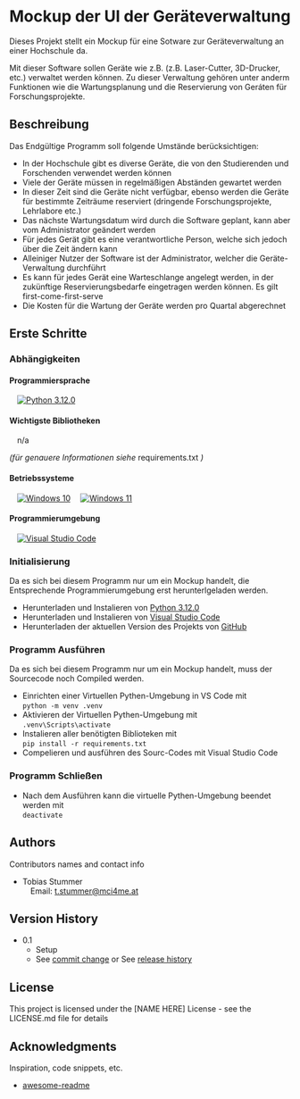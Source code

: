 # Mockup der UI der Geräteverwaltung

Dieses Projekt stellt ein Mockup für eine Sotware zur Geräteverwaltung an einer Hochschule da.

Mit dieser Software sollen Geräte wie z.B. (z.B. Laser-Cutter, 3D-Drucker, etc.) verwaltet werden können.
Zu dieser Verwaltung gehören unter anderm Funktionen wie die Wartungsplanung und die Reservierung von Geráten für Forschungsprojekte.

## Beschreibung

Das Endgültige Programm soll folgende Umstände berücksichtigen:
* In der Hochschule gibt es diverse Geräte, die von den Studierenden und Forschenden verwendet werden können
* Viele der Geräte müssen in regelmäßigen Abständen gewartet werden
* In dieser Zeit sind die Geräte nicht verfügbar, ebenso werden die Geräte für bestimmte Zeiträume reserviert (dringende Forschungsprojekte, Lehrlabore etc.)
* Das nächste Wartungsdatum wird durch die Software geplant, kann aber vom Administrator geändert werden
* Für jedes Gerät gibt es eine verantwortliche Person, welche sich jedoch über die Zeit ändern kann
* Alleiniger Nutzer der Software ist der Administrator, welcher die Geräte-Verwaltung durchführt
* Es kann für jedes Gerät eine Warteschlange angelegt werden, in der zukünftige Reservierungsbedarfe eingetragen werden können. Es gilt first-come-first-serve
* Die Kosten für die Wartung der Geräte werden pro Quartal abgerechnet

## Erste Schritte

### Abhängigkeiten

#### Programmiersprache

&emsp;[![Python 3.12.0][Python]][Python-url] 

#### Wichtigste Bibliotheken

&emsp;n/a

*(für genauere Informationen siehe* requirements.txt *)*

#### Betriebssysteme

&emsp;[![Windows 10][Windows_10]][Windows_10-url]
&emsp;[![Windows 11][Windows_11]][Windows_11-url]

#### Programmierumgebung

&emsp;[![Visual Studio Code][VS_Code]][VS_Code-url]

### Initialisierung

Da es sich bei diesem Programm nur um ein Mockup handelt, die Entsprechende Programmierumgebung erst herunterlgeladen werden.
* Herunterladen und Instalieren von [Python 3.12.0](https://www.python.org/downloads/windows/)
* Herunterladen und Instalieren von [Visual Studio Code](https://code.visualstudio.com)
* Herunterladen der aktuellen Version des Projekts von [GitHub](https://github.com/STTOMCI/UI_Geraeteverwaltung)


### Programm Ausführen

Da es sich bei diesem Programm nur um ein Mockup handelt, muss der Sourcecode noch Compiled werden.
* Einrichten einer Virtuellen Pythen-Umgebung in VS Code mit  
```python -m venv .venv```
* Aktivieren der Virtuellen Pythen-Umgebung mit  
```.venv\Scripts\activate```
* Instalieren aller benötigten Biblioteken mit  
```pip install -r requirements.txt```
* Compelieren und ausführen des Sourc-Codes mit Visual Studio Code

### Programm Schließen

* Nach dem Ausführen kann die virtuelle Pythen-Umgebung beendet werden mit    
```deactivate ```

## Authors

Contributors names and contact info

* Tobias Stummer    
&emsp;Email: <t.stummer@mci4me.at>

## Version History

* 0.1
    * Setup
    * See [commit change]() or See [release history]()

## License

This project is licensed under the [NAME HERE] License - see the LICENSE.md file for details

## Acknowledgments

Inspiration, code snippets, etc.
* [awesome-readme](https://github.com/matiassingers/awesome-readme)

<!-- MARKDOWN LINKS & IMAGES -->
<!-- https://www.markdownguide.org/basic-syntax/#reference-style-links -->
[Python]: https://img.shields.io/badge/python_3.12.0-FFD43B?style=for-the-badge&logo=python&logoColor=306998
[Python-url]: https://www.python.org
[Windows_10]: https://img.shields.io/badge/Windows%2010-357EC7?style=for-the-badge&logo=windows10
[Windows_10-url]: https://www.microsoft.com/de-de/software-download/windows10%20
[Windows_11]: https://img.shields.io/badge/Windows%2011-357EC7?style=for-the-badge&logo=windows11
[Windows_11-url]: https://www.microsoft.com/de-de/software-download/windows11
[VS_Code]: https://img.shields.io/badge/Visual%20Studio%20Code-444444?style=for-the-badge&logo=visualstudiocode&logoColor=007ACC
[VS_Code-url]: https://code.visualstudio.com
